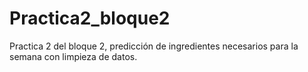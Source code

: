 # Practica2_bloque2
Practica 2 del bloque 2, predicción de ingredientes necesarios para la semana con limpieza de datos.
